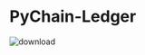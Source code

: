 # PyChain-Ledger

![download](https://github.com/shahp630/PyChain-Ledger/assets/133065460/373a9d74-32a9-4253-8002-bd062c662ca4)


